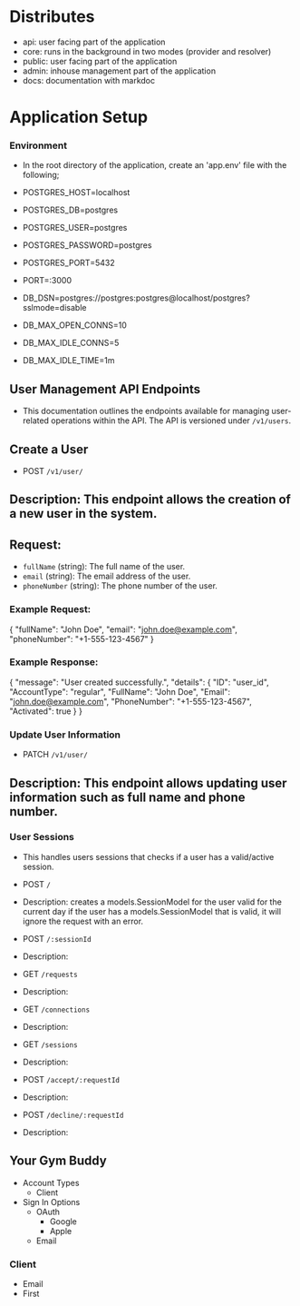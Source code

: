 # Distributes

- api: user facing part of the application
- core: runs in the background in two modes (provider and resolver)
- public: user facing part of the application
- admin: inhouse management part of the application
- docs: documentation with markdoc

# Application Setup

### Environment

- In the root directory of the application, create an 'app.env' file with the following;

- POSTGRES_HOST=localhost
- POSTGRES_DB=postgres
- POSTGRES_USER=postgres
- POSTGRES_PASSWORD=postgres
- POSTGRES_PORT=5432
- PORT=:3000
- DB_DSN=postgres://postgres:postgres@localhost/postgres?sslmode=disable
- DB_MAX_OPEN_CONNS=10
- DB_MAX_IDLE_CONNS=5
- DB_MAX_IDLE_TIME=1m

## User Management API Endpoints

- This documentation outlines the endpoints available for managing user-related operations within the API. The API is versioned under `/v1/users`.

## Create a User

- POST `/v1/user/`

## Description: This endpoint allows the creation of a new user in the system.

## Request:

- `fullName` (string): The full name of the user.
- `email` (string): The email address of the user.
- `phoneNumber` (string): The phone number of the user.

### Example Request:

{
"fullName": "John Doe",
"email": "john.doe@example.com",
"phoneNumber": "+1-555-123-4567"
}

### Example Response:

{
"message": "User created successfully.",
"details": {
"ID": "user_id",
"AccountType": "regular",
"FullName": "John Doe",
"Email": "john.doe@example.com",
"PhoneNumber": "+1-555-123-4567",
"Activated": true
}
}

### Update User Information

- PATCH `/v1/user/`

## Description: This endpoint allows updating user information such as full name and phone number.

### User Sessions

- This handles users sessions that checks if a user has a valid/active session.

- POST `/`
- Description: creates a models.SessionModel for the user valid for the current day if the user has a models.SessionModel that is valid, it will ignore the request with an error.

- POST `/:sessionId`
- Description: 

- GET `/requests`
- Description: 

- GET `/connections`
- Description: 

- GET `/sessions`
- Description: 

- POST `/accept/:requestId`
- Description: 

- POST `/decline/:requestId`
- Description: 


## Your Gym Buddy

- Account Types
  - Client
- Sign In Options
  - OAuth
    - Google
    - Apple
  - Email

### Client

- Email
- First
